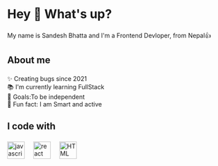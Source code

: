 <h1 align="left">Hey 👋 What's up?</h1>

###

<p align="left">My name is Sandesh Bhatta and I'm a Frontend Devloper, from Nepal👍</p>

###

<h2 align="left">About me</h2>

###

<p align="left">✨ Creating bugs since 2021<br>📚 I'm currently learning FullStack <br>🎯 Goals:To be independent <br>🎲 Fun fact: I am Smart and active</p>

###

<h2 align="left">I code with</h2>

###

<div align="left">
  <img src="https://cdn.jsdelivr.net/gh/devicons/devicon/icons/javascript/javascript-original.svg" height="40" alt="javascript logo"  />
  <img width="12" />
  <img src="https://cdn.jsdelivr.net/gh/devicons/devicon/icons/react/react-original.svg" height="40" alt="react logo"  />
  <img width="12" />
   <img src="[https://cdn.jsdelivr.net/gh/devicons/devicon/icons/HTML/HTML-original.svg](https://www.google.com/url?sa=i&url=https%3A%2F%2Fuxwing.com%2Fhtml-icon%2F&psig=AOvVaw1BRJ-gbXwOLX0lLRv9IBos&ust=1711182378265000&source=images&cd=vfe&opi=89978449&ved=0CBIQjRxqFwoTCICy3aC5h4UDFQAAAAAdAAAAABAE)https://www.google.com/url?sa=i&url=https%3A%2F%2Fuxwing.com%2Fhtml-icon%2F&psig=AOvVaw1BRJ-gbXwOLX0lLRv9IBos&ust=1711182378265000&source=images&cd=vfe&opi=89978449&ved=0CBIQjRxqFwoTCICy3aC5h4UDFQAAAAAdAAAAABAE" height="40" alt="HTML logo"  />
  <img width="12" />
 </div>

###
